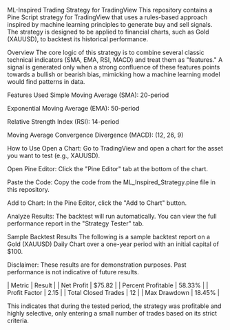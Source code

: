 ML-Inspired Trading Strategy for TradingView
This repository contains a Pine Script strategy for TradingView that uses a rules-based approach inspired by machine learning principles to generate buy and sell signals. The strategy is designed to be applied to financial charts, such as Gold (XAUUSD), to backtest its historical performance.

Overview
The core logic of this strategy is to combine several classic technical indicators (SMA, EMA, RSI, MACD) and treat them as "features." A signal is generated only when a strong confluence of these features points towards a bullish or bearish bias, mimicking how a machine learning model would find patterns in data.

Features Used
Simple Moving Average (SMA): 20-period

Exponential Moving Average (EMA): 50-period

Relative Strength Index (RSI): 14-period

Moving Average Convergence Divergence (MACD): (12, 26, 9)

How to Use
Open a Chart: Go to TradingView and open a chart for the asset you want to test (e.g., XAUUSD).

Open Pine Editor: Click the "Pine Editor" tab at the bottom of the chart.

Paste the Code: Copy the code from the ML_Inspired_Strategy.pine file in this repository.

Add to Chart: In the Pine Editor, click the "Add to Chart" button.

Analyze Results: The backtest will run automatically. You can view the full performance report in the "Strategy Tester" tab.

Sample Backtest Results
The following is a sample backtest report on a Gold (XAUUSD) Daily Chart over a one-year period with an initial capital of $100.

Disclaimer: These results are for demonstration purposes. Past performance is not indicative of future results.

| Metric | Result |
| Net Profit | $75.82 |
| Percent Profitable | 58.33% |
| Profit Factor | 2.15 |
| Total Closed Trades | 12 |
| Max Drawdown | 18.45% |

This indicates that during the tested period, the strategy was profitable and highly selective, only entering a small number of trades based on its strict criteria.
